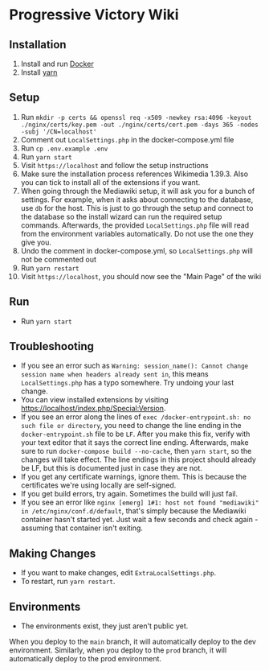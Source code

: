# Progressive Victory Wiki

## Installation

1. Install and run [Docker](https://docs.docker.com/desktop/install/windows-install/)
2. Install [yarn](https://classic.yarnpkg.com/en/docs/install/#windows-stable)

## Setup

1. Run `mkdir -p certs && openssl req -x509 -newkey rsa:4096 -keyout ./nginx/certs/key.pem -out ./nginx/certs/cert.pem -days 365 -nodes -subj '/CN=localhost'`
2. Comment out `LocalSettings.php` in the docker-compose.yml file
3. Run `cp .env.example .env`
4. Run `yarn start`
5. Visit `https://localhost` and follow the setup instructions
6. Make sure the installation process references Wikimedia 1.39.3. Also you can tick to install all of the extensions if you want.
7. When going through the Mediawiki setup, it will ask you for a bunch of settings. For example, when it asks about connecting to the database, use `db` for the host. This is just to go through the setup and connect to the database so the install wizard can run the required setup commands. Afterwards, the provided `LocalSettings.php` file will read from the environment variables automatically. Do not use the one they give you.
8. Undo the comment in docker-compose.yml, so `LocalSettings.php` will not be commented out
9. Run `yarn restart`
10. Visit `https://localhost`, you should now see the "Main Page" of the wiki

## Run

* Run `yarn start`

## Troubleshooting

* If you see an error such as `Warning: session_name(): Cannot change session name when headers already sent in`, this means `LocalSettings.php` has a typo somewhere. Try undoing your last change.
* You can view installed extensions by visiting [https://localhost/index.php/Special:Version](https://localhost/index.php/Special:Version).
* If you see an error along the lines of `exec /docker-entrypoint.sh: no such file or directory`, you need to change the line ending in the `docker-entrypoint.sh` file to be `LF`. After you make this fix, verify with your text editor that it says the correct line ending. Afterwards, make sure to run `docker-compose build --no-cache`, then `yarn start`, so the changes will take effect. The line endings in this project should already be LF, but this is documented just in case they are not.
* If you get any certificate warnings, ignore them. This is because the certificates we're using locally are self-signed.
* If you get build errors, try again. Sometimes the build will just fail.
* If you see an error like `nginx [emerg] 1#1: host not found "mediawiki" in /etc/nginx/conf.d/default`, that's simply because the Mediawiki container hasn't started yet. Just wait a few seconds and check again - assuming that container isn't exiting.

## Making Changes

* If you want to make changes, edit `ExtraLocalSettings.php`.
* To restart, run `yarn restart`.

## Environments

* The environments exist, they just aren't public yet.

When you deploy to the `main` branch, it will automatically deploy to the dev environment. Similarly, when you deploy to the `prod` branch, it will automatically deploy to the prod environment.

